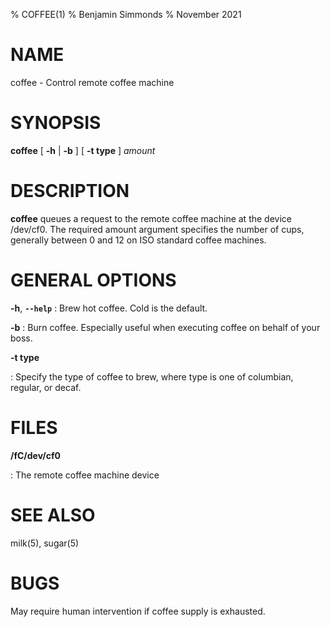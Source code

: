 % COFFEE(1)
% Benjamin Simmonds
% November 2021

# NAME

coffee - Control remote coffee machine

# SYNOPSIS

**coffee** [ **-h** | **-b** ] [ **-t type** ] _amount_

# DESCRIPTION

**coffee** queues a request to the remote coffee machine at the device /dev/cf0. The required amount argument specifies the number of cups, generally between 0 and 12 on ISO standard coffee machines.

# GENERAL OPTIONS

**-h**, **`--help`**
: Brew hot coffee. Cold is the default.

**-b**
: Burn coffee. Especially useful when executing coffee on behalf of your boss.

**-t type**

: Specify the type of coffee to brew, where type is one of columbian, regular, or decaf.

# FILES

**/fC/dev/cf0**

: The remote coffee machine device

# SEE ALSO

milk(5), sugar(5)

# BUGS

May require human intervention if coffee supply is exhausted.
